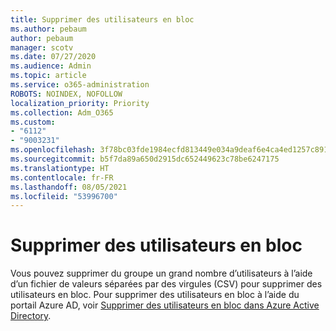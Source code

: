 ```yaml
---
title: Supprimer des utilisateurs en bloc
ms.author: pebaum
author: pebaum
manager: scotv
ms.date: 07/27/2020
ms.audience: Admin
ms.topic: article
ms.service: o365-administration
ROBOTS: NOINDEX, NOFOLLOW
localization_priority: Priority
ms.collection: Adm_O365
ms.custom:
- "6112"
- "9003231"
ms.openlocfilehash: 3f78bc03fde1984ecfd813449e034a9deaf6e4ca4ed1257c89137590e5e55f3c
ms.sourcegitcommit: b5f7da89a650d2915dc652449623c78be6247175
ms.translationtype: HT
ms.contentlocale: fr-FR
ms.lasthandoff: 08/05/2021
ms.locfileid: "53996700"
---
```

# <a name="bulk-delete-user"></a>Supprimer des utilisateurs en bloc

Vous pouvez supprimer du groupe un grand nombre d’utilisateurs à l’aide d’un fichier de valeurs séparées par des virgules (CSV) pour supprimer des utilisateurs en bloc. Pour supprimer des utilisateurs en bloc à l’aide du portail Azure AD, voir [Supprimer des utilisateurs en bloc dans Azure Active Directory](https://docs.microsoft.com/azure/active-directory/users-groups-roles/users-bulk-delete).